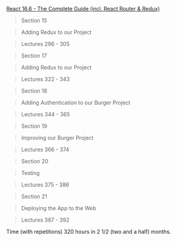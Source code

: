
[React 16.6 - The Complete Guide (incl. React Router & Redux)](https://www.udemy.com/react-the-complete-guide-incl-redux/)

> Section 15

> Adding Redux to our Project

> Lectures 296 - 305

> Section 17

> Adding Redux to our Project

> Lectures 322 - 343


> Section 18

> Adding Authentication to our Burger Project

> Lectures 344 - 365


> Section 19

> Improving our Burger Project

> Lectures 366 - 374


> Section 20

> Testing 

> Lectures 375 - 386


> Section 21

> Deploying the App to the Web

> Lectures 387 - 392

Time (with repetitions) 320 hours in 2 1/2 (two and a half) months.
